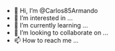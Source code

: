 - 👋 Hi, I’m @Carlos85Armando
- 👀 I’m interested in ...
- 🌱 I’m currently learning ...
- 💞️ I’m looking to collaborate on ...
- 📫 How to reach me ...

<!---
Carlos85Armando/Carlos85Armando is a ✨ special ✨ repository because its `README.md` (this file) appears on your GitHub profile.
You can click the Preview link to take a look at your changes.
--->
